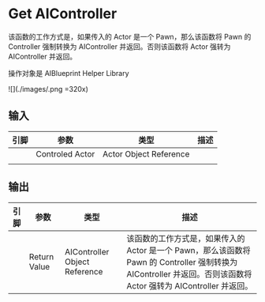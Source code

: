 # Get AIController

该函数的工作方式是，如果传入的 Actor 是一个 Pawn，那么该函数将 Pawn 的 Controller 强制转换为 AIController 并返回。否则该函数将 Actor 强转为 AIController 并返回。

操作对象是 AIBlueprint Helper Library

![](./images/.png =320x)

## 输入
| 引脚 | 参数 | 类型 | 描述 |
| -- | -- | -- | -- |
| <IconPin color="00a8f4" /> | Controled Actor | Actor Object Reference | 
| <IconArray color="#00a8f4" /> |  |  |  |

## 输出
| 引脚 | 参数 | 类型 | 描述 |
| -- | -- | -- | -- |
| <IconPin color="00a8f4" /> | Return Value | AIController Object Reference | 该函数的工作方式是，如果传入的 Actor 是一个 Pawn，那么该函数将 Pawn 的 Controller 强制转换为 AIController 并返回。否则该函数将 Actor 强转为 AIController 并返回。|
